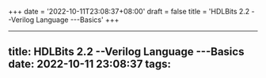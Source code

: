 +++
date = '2022-10-11T23:08:37+08:00'
draft = false
title = 'HDLBits 2.2 --Verilog Language ---Basics'
+++

---
title: HDLBits 2.2 --Verilog Language ---Basics
date: 2022-10-11 23:08:37
tags:
---
